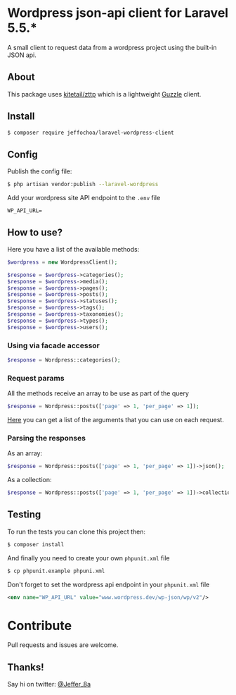 # Wordpress json-api client for Laravel 5.5.*
A small client to request data from a wordpress project using the built-in JSON api.

## About
This package uses [kitetail/zttp](https://github.com/kitetail/zttp) which is a lightweight [Guzzle](https://github.com/guzzle/guzzle) client.

## Install
```bash
$ composer require jeffochoa/laravel-wordpress-client
```

## Config
Publish the config file:
```bash
$ php artisan vendor:publish --laravel-wordpress
```

Add your wordpress site API endpoint to the `.env` file
```text
WP_API_URL=
```


## How to use?
Here you have a list of  the available methods:

```php
$wordpress = new WordpressClient();

$response = $wordpress->categories();
$response = $wordpress->media();
$response = $wordpress->pages();
$response = $wordpress->posts();
$response = $wordpress->statuses();
$response = $wordpress->tags();
$response = $wordpress->taxonomies();
$response = $wordpress->types();
$response = $wordpress->users();
```

### Using via facade accessor
```php
$response = Wordpress::categories();
```

### Request params
All the methods receive an array to be use as part of the query
```php
$response = Wordpress::posts(['page' => 1, 'per_page' => 1]);
```

[Here](https://developer.wordpress.org/rest-api/reference/posts/#list-posts) you can get a list of the arguments that you can use on each request.

### Parsing the responses
As an array:
```php
$response = Wordpress::posts(['page' => 1, 'per_page' => 1])->json();
```

As a collection:
```php
$response = Wordpress::posts(['page' => 1, 'per_page' => 1])->collection();
```

## Testing
To run the tests you can clone this project then:

```bash
$ composer install
```

And finally you need to create your own `phpunit.xml` file
```bash
$ cp phpunit.example phpuni.xml
```

Don't forget to set the wordpress api endpoint in your `phpunit.xml` file
```xml
<env name="WP_API_URL" value="www.wordpress.dev/wp-json/wp/v2"/>
```

# Contribute
Pull requests and issues are welcome.

## Thanks!
Say hi on twitter: [@Jeffer_8a](https://twitter.com/Jeffer_8a)